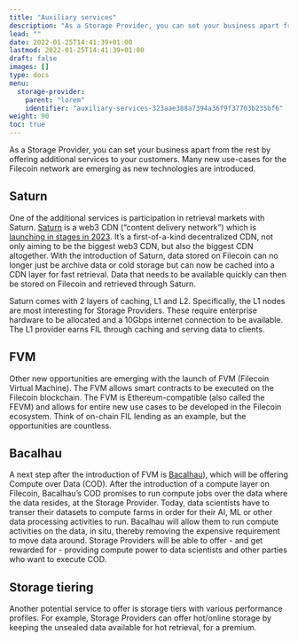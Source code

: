 ```yaml
---
title: "Auxiliary services"
description: "As a Storage Provider, you can set your business apart from the rest by offering additional services to your customers."
lead: ""
date: 2022-01-25T14:41:39+01:00
lastmod: 2022-01-25T14:41:39+01:00
draft: false
images: []
type: docs
menu:
  storage-provider:
    parent: "lorem"
    identifier: "auxiliary-services-323aae388a7394a36f9f37703b235bf6"
weight: 90
toc: true
---
```


As a Storage Provider, you can set your business apart from the rest by offering additional services to your customers. Many new use-cases for the Filecoin network are emerging as new technologies are introduced.

## Saturn

One of the additional services is participation in retrieval markets with Saturn. [Saturn](https://strn.network) is a web3 CDN (“content delivery network”) which is [launching in stages in 2023](https://strn.network/#roadmap). It’s a first-of-a-kind decentralized CDN, not only aiming to be the biggest web3 CDN, but also the biggest CDN altogether. With the introduction of Saturn, data stored on Filecoin can no longer just be archive data or cold storage but can now be cached into a CDN layer for fast retrieval. Data that needs to be available quickly can then be stored on Filecoin and retrieved through Saturn.

Saturn comes with 2 layers of caching, L1 and L2. <!--TODO STEF can we define the differences a little more here?--> Specifically, the L1 nodes are most interesting for Storage Providers. These require enterprise hardware to be allocated and a 10Gbps internet connection to be available. The L1 provider earns FIL through caching and serving data to clients.

## FVM

Other new opportunities are emerging with the launch <!--TODO STEF when? --> of FVM (Filecoin Virtual Machine). The FVM allows smart contracts to be executed on the Filecoin blockchain. The FVM is Ethereum-compatible (also called the FEVM) and allows for entire new use cases to be developed in the Filecoin ecosystem. Think of on-chain FIL lending as an example, but the opportunities are countless.

## Bacalhau

A next step after the introduction of FVM is [Bacalhau](https://docs.bacalhau.org/)), which will be offering Compute over Data (COD). After the introduction of a compute layer on Filecoin, Bacalhau’s COD promises to run compute jobs over the data where the data resides, at the Storage Provider. Today, data scientists have to transer their datasets to compute farms in order for their AI, ML or other data processing activities to run. Bacalhau will allow them to run compute activities on the data, in situ, thereby removing the expensive requirement to move data around. Storage Providers will be able to offer - and get rewarded for - providing compute power to data scientists and other parties who want to execute COD.

## Storage tiering

Another potential service to offer is storage tiers with various performance profiles. For example, Storage Providers can offer hot/online storage by keeping the unsealed <!-- TODO STEF have we explained sealing yet? link --> data available for hot retrieval, for a premium.
